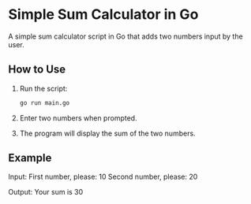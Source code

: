 # Simple Sum Calculator in Go

A simple sum calculator script in Go that adds two numbers input by the user.

## How to Use

1. Run the script:
    ```bash
    go run main.go
    ```

2. Enter two numbers when prompted.

3. The program will display the sum of the two numbers.

## Example

Input: First number, please: 10 Second number, please: 20


Output: Your sum is 30


